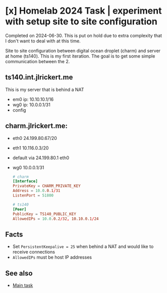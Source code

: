 # [x] Homelab 2024 Task | experiment with setup site to site configuration

Completed on 2024-06-30. This is put on hold due to extra complexity that I don't want to deal with at this time.

Site to site configuration between digital ocean droplet (charm) and server at home (ts140). This is my first iteration. The goal is to get some simple communication between the 2.

## ts140.int.jlrickert.me

This is my server that is behind a NAT

- em0 ip: 10.10.10.1/16
- wg0 ip: 10.0.0.1/31
- config

## charm.jlrickert.me:

- eth0 24.199.80.67/20
- eth1 10.116.0.3/20
- default via 24.199.80.1 eth0
- wg0 10.0.0.1/31

  ```conf
  # charm
  [Interface]
  PrivateKey = CHARM_PRIVATE_KEY
  Address = 10.0.0.1/31
  ListenPort = 51800

  # ts140
  [Peer]
  PublicKey = TS140_PUBLIC_KEY
  AllowedIPs = 10.0.0.2/32, 10.10.0.1/24
  ```

## Facts

- Set `PersistentKeepalive = 25` when behind a NAT and would like to receive connections
- `AllowedIPs` must be host IP addresses

## See also

- [Main task](../584)